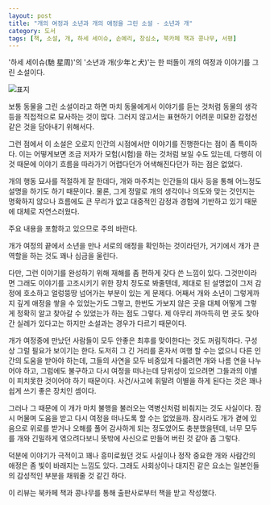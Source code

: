 ```yaml
---
layout: post
title: "개의 여정과 소년과 개의 애정을 그린 소설 - 소년과 개"
category: 도서
tags: [책, 소설, 개, 하세 세이슈, 손예리, 창심소, 북카페 책과 콩나무, 서평]
---
```


'하세 세이슈(馳 星周)'의
'소년과 개(少年と犬)'는
한 떠돌이 개의 여정과 이야기를 그린 소설이다.

![표지](https://images2.imgbox.com/68/6b/c1fzXI6C_o.jpg)

보통 동물을 그린 소설이라고 하면
마치 동물에게서 이야기를 듣는 것처럼 동물의 생각 등을 직접적으로 묘사하는 것이 많다.
그러지 않고서는 표현하기 어려운 미묘한 감정선 같은 것을 담아내기 위해서다.

그런 점에서 이 소설은 오로지 인간의 시점에서만 이야기를 진행한다는 점이 좀 특이하다.
이는 어떻게보면 조금 저자가 모험(시험)을 하는 것처럼 보일 수도 있는데,
다행히 이것 때문에 이야기 흐름을 따라가기 어렵다던가 어색해진다던가 하는 점은 없었다.

개의 행동 묘사를 적절하게 잘 한데다,
개와 마주치는 인간들의 대사 등을 통해 어느정도 설명을 하기도 하기 때문이다.
물론, 그게 정말로 개의 생각이나 의도와 맞는 것인지는 명확하지 않으나
흐름에도 큰 무리가 없고 대중적인 감정과 경험에 기반하고 있기 때문에 대체로 자연스러웠다.


<div class="im im-warning">
주요 내용을 포함하고 있으므로 주의 바란다.
</div>


개가 여정의 끝에서 소년을 만나 서로의 애정을 확인하는 것이라던가,
거기에서 개가 큰 역할을 하는 것도 꽤나 심금을 울린다.

다만, 그런 이야기를 완성하기 위해 재해를 좀 편하게 갖다 쓴 느낌이 있다.
그것만이라면 그래도 이야기를 고조시키기 위한 장치 정도로 봐줄텐데,
제대로 된 설명없이 그저 감정에 호소하고 얼렁뚱땅 넘어가는 부분이 있는 게 문제다.
어째서 개와 소년이 그렇게까지 깊게 애정을 쌓을 수 있었는가도 그렇고,
한번도 가보지 않은 곳을 대체 어떻게 그렇게 정확히 알고 찾아갈 수 있었는가 하는 점도 그렇다.
제 아무리 까마득히 먼 곳도 찾아간 실례가 있다고는 하지만 소설과는 경우가 다르기 때문이다.

개가 여정중에 만났던 사람들이 모두 안좋은 최후를 맞이한다는 것도 꺼림직하다.
구성상 그럴 필요가 보이기는 한다.
도저히 그 긴 거리를 혼자서 여행 할 수는 없으니 다른 인간의 도움을 받아야 하는데,
그들의 사연을 모두 비중있게 다룰려면 개와 나름 연을 나누어야 하고,
그럼에도 불구하고 다시 여정을 떠나는데 당위성이 있으려면 그들과의 이별이 피치못한 것이어야 하기 때문이다.
사건/사고에 휘말려 이별을 하게 된다는 것은 꽤나 쉽게 쓰기 좋은 장치인 셈이다.

그러나 그 때문에 이 개가 마치 불행을 불러오는 역병신처럼 비춰지는 것도 사실이다.
잠시 머물며 도움을 받고 다시 여정을 떠나도록 할 수는 없었을까.
잠시라도 개가 곁에 있음으로 위로를 받거나 오해를 풀어 감사하게 되는 정도였어도 충분했을텐데,
너무 모두를 개와 긴밀하게 엮으려다보니 뜻밖에 사신으로 만들어 버린 것 같아 좀 그렇다.

덕분에 이야기가 극적이고 꽤나 흥미로웠던 것도 사실이나
정작 중요한 개와 사람간의 애정은 좀 빛이 바래지는 느낌도 있다.
그래도 사회상이나 대지진 같은 요소는 일본인들의 감성적인 부분을 채워줄 것 같긴 하다.



<div class="im im-info">
이 리뷰는 북카페 책과 콩나무를 통해 출판사로부터 책을 받고 작성했다.
</div>
